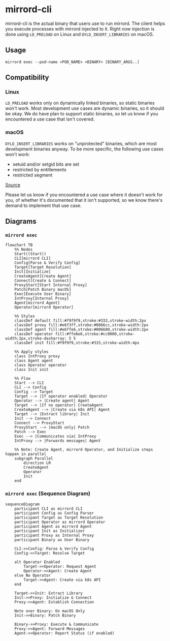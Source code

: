 # mirrord-cli
mirrord-cli is the actual binary that users use to run mirrord. The client helps you execute processes with mirrord injected to it.
Right now injection is done using `LD_PRELOAD` on Linux and `DYLD_INSERT_LIBRARIES` on macOS.

## Usage
`mirrord exec --pod-name <POD_NAME> <BINARY> [BINARY_ARGS..]`

## Compatibility
### Linux
`LD_PRELOAD` works only on dynamically linked binaries, so static binaries won't work. Most development use cases are dynamic binaries, so it should be okay.
We do have plan to support static binaries, so let us know if you encountered a use case that isn't covered.

### macOS
`DYLD_INSERT_LIBRARIES` works on "unprotected" binaries, which are most development binaries anyway. To be more specific, the following use cases won't work:

* setuid and/or setgid bits are set
* restricted by entitlements
* restricted segment

[Source](https://theevilbit.github.io/posts/dyld_insert_libraries_dylib_injection_in_macos_osx_deep_dive/)

Please let us know if you encountered a use case where it doesn't work for you, of whether it's documented that it isn't supported, so we know there's demand to implement that use case.

## Diagrams

### `mirrord exec`

```mermaid
flowchart TB
    %% Nodes
    Start((Start))
    CLI[mirrord CLI]
    Config[Parse & Verify Config]
    Target[Target Resolution]
    Init[Initialize]
    CreateAgent[Create Agent]
    Connect[Create & Connect]
    ProxyStart[Start Internal Proxy]
    Patch[Patch Binary macOS]
    Exec[Execute User Binary]
    IntProxy[Internal Proxy]
    Agent[mirrord Agent]
    Operator[mirrord Operator]

    %% Styles
    classDef default fill:#f9f9f9,stroke:#333,stroke-width:2px
    classDef proxy fill:#e6f3ff,stroke:#0066cc,stroke-width:2px
    classDef agent fill:#e6ffe6,stroke:#006600,stroke-width:2px
    classDef operator fill:#ffe6e6,stroke:#cc0000,stroke-width:2px,stroke-dasharray: 5 5
    classDef init fill:#f9f9f9,stroke:#333,stroke-width:4px

    %% Apply styles
    class IntProxy proxy
    class Agent agent
    class Operator operator
    class Init init

    %% Flow
    Start --> CLI
    CLI --> Config
    Config --> Target
    Target --> |If operator enabled| Operator
    Operator --> |Create agent| Agent
    Target --> |If no operator| CreateAgent
    CreateAgent --> |Create via k8s API| Agent
    Target --> |Extract library| Init
    Init --> Connect
    Connect --> ProxyStart
    ProxyStart --> |macOS only| Patch
    Patch --> Exec
    Exec --> |Communicates via| IntProxy
    IntProxy --> |Forwards messages| Agent

    %% Note: Create Agent, mirrord Operator, and Initialize steps happen in parallel
    subgraph Parallel
        direction LR
        CreateAgent
        Operator
        Init
    end
```

### `mirrord exec` (Sequence Diagram)

```mermaid
sequenceDiagram
    participant CLI as mirrord CLI
    participant Config as Config Parser
    participant Target as Target Resolution
    participant Operator as mirrord Operator
    participant Agent as mirrord Agent
    participant Init as Initializer
    participant Proxy as Internal Proxy
    participant Binary as User Binary

    CLI->>Config: Parse & Verify Config
    Config->>Target: Resolve Target

    alt Operator Enabled
        Target->>Operator: Request Agent
        Operator->>Agent: Create Agent
    else No Operator
        Target->>Agent: Create via k8s API
    end

    Target->>Init: Extract Library
    Init->>Proxy: Initialize & Connect
    Proxy->>Agent: Establish Connection

    Note over Binary: On macOS Only
    Init->>Binary: Patch Binary

    Binary->>Proxy: Execute & Communicate
    Proxy->>Agent: Forward Messages
    Agent->>Operator: Report Status (if enabled)
```

